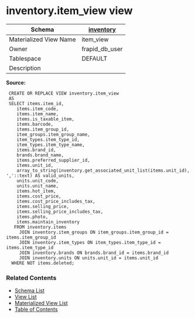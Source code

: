 # inventory.item_view view

| Schema | [inventory](../../schemas/inventory.md) |
| ------ | ----------------------------------------------- |
| Materialized View Name | item_view |
| Owner | frapid_db_user |
| Tablespace | DEFAULT |
| Description |  |

**Source:**

```plpgsql
 CREATE OR REPLACE VIEW inventory.item_view
 AS
 SELECT items.item_id,
    items.item_code,
    items.item_name,
    items.is_taxable_item,
    items.barcode,
    items.item_group_id,
    item_groups.item_group_name,
    item_types.item_type_id,
    item_types.item_type_name,
    items.brand_id,
    brands.brand_name,
    items.preferred_supplier_id,
    items.unit_id,
    array_to_string(inventory.get_associated_unit_list(items.unit_id), ','::text) AS valid_units,
    units.unit_code,
    units.unit_name,
    items.hot_item,
    items.cost_price,
    items.cost_price_includes_tax,
    items.selling_price,
    items.selling_price_includes_tax,
    items.photo,
    items.maintain_inventory
   FROM inventory.items
     JOIN inventory.item_groups ON item_groups.item_group_id = items.item_group_id
     JOIN inventory.item_types ON item_types.item_type_id = items.item_type_id
     JOIN inventory.brands ON brands.brand_id = items.brand_id
     JOIN inventory.units ON units.unit_id = items.unit_id
  WHERE NOT items.deleted;
```


### Related Contents
* [Schema List](../../schemas.md)
* [View List](../../views.md)
* [Materialized View List](../../materialized-views.md)
* [Table of Contents](../../README.md)

